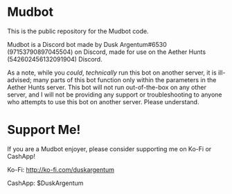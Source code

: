 # Mudbot

This is the public repository for the Mudbot code.

Mudbot is a Discord bot made by Dusk Argentum#6530 (97153790897045504) on Discord, made for use on the Aether Hunts (542602456132091904) Discord.

As a note, while you *could*, *technically* run this bot on another server, it is ill-advised; many parts of this bot function only within the parameters in the Aether Hunts server. This bot will not run out-of-the-box on any other server, and I will not be providing any support or troubleshooting to anyone who attempts to use this bot on another server. Please understand.

# Support Me!

If you are a Mudbot enjoyer, please consider supporting me on Ko-Fi or CashApp!

Ko-Fi: http://ko-fi.com/duskargentum

CashApp: $DuskArgentum